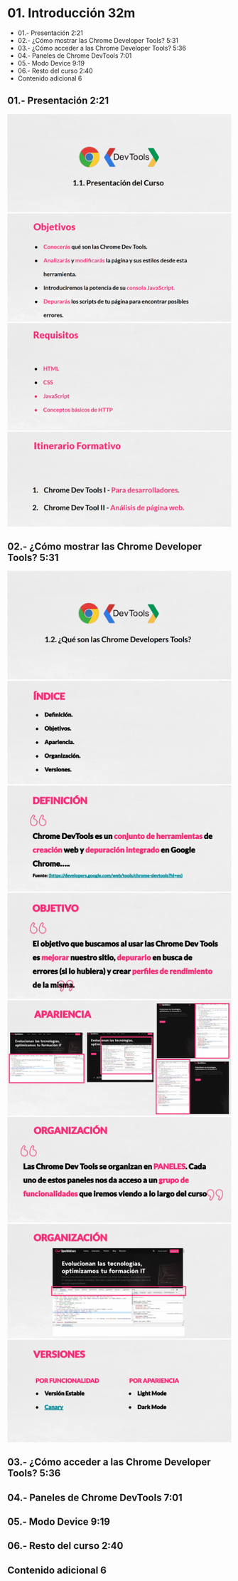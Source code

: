 # 01. Introducción 32m

* 01.- Presentación 2:21 
* 02.- ¿Cómo mostrar las Chrome Developer Tools? 5:31 
* 03.- ¿Cómo acceder a las Chrome Developer Tools? 5:36 
* 04.- Paneles de Chrome DevTools 7:01 
* 05.- Modo Device 9:19 
* 06.- Resto del curso 2:40
* Contenido adicional 6


## 01.- Presentación 2:21 

![1-1](images/1-1.png)
![1-2](images/1-2.png)
![1-3](images/1-3.png)
![1-4](images/1-4.png)


## 02.- ¿Cómo mostrar las Chrome Developer Tools? 5:31 

![2-1](images/2-1.png)
![2-2](images/2-2.png)
![2-3](images/2-3.png)
![2-4](images/2-4.png)
![2-5](images/2-5.png)
![2-6](images/2-6.png)
![2-7](images/2-7.png)
![2-8](images/2-8.png)

## 03.- ¿Cómo acceder a las Chrome Developer Tools? 5:36 
## 04.- Paneles de Chrome DevTools 7:01 
## 05.- Modo Device 9:19 
## 06.- Resto del curso 2:40
## Contenido adicional 6
